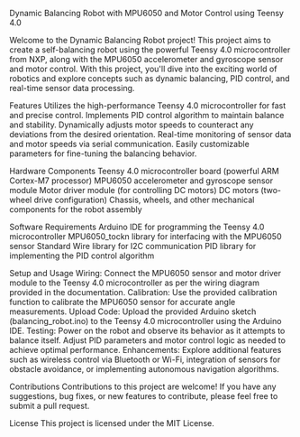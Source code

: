 

Dynamic Balancing Robot with MPU6050 and Motor Control using Teensy 4.0

Welcome to the Dynamic Balancing Robot project! This project aims to create a self-balancing robot using the powerful Teensy 4.0 microcontroller from NXP, 
along with the MPU6050 accelerometer and gyroscope sensor and motor control. With this project, 
you'll dive into the exciting world of robotics and explore concepts such as dynamic balancing, PID control, and real-time sensor data processing.

Features
Utilizes the high-performance Teensy 4.0 microcontroller for fast and precise control.
Implements PID control algorithm to maintain balance and stability.
Dynamically adjusts motor speeds to counteract any deviations from the desired orientation.
Real-time monitoring of sensor data and motor speeds via serial communication.
Easily customizable parameters for fine-tuning the balancing behavior.

Hardware Components
Teensy 4.0 microcontroller board (powerful ARM Cortex-M7 processor)
MPU6050 accelerometer and gyroscope sensor module
Motor driver module (for controlling DC motors)
DC motors (two-wheel drive configuration)
Chassis, wheels, and other mechanical components for the robot assembly

Software Requirements
Arduino IDE for programming the Teensy 4.0 microcontroller
MPU6050_tockn library for interfacing with the MPU6050 sensor
Standard Wire library for I2C communication
PID library for implementing the PID control algorithm

Setup and Usage
Wiring: Connect the MPU6050 sensor and motor driver module to the Teensy 4.0 microcontroller as per the wiring diagram provided in the documentation.
Calibration: Use the provided calibration function to calibrate the MPU6050 sensor for accurate angle measurements.
Upload Code: Upload the provided Arduino sketch (balancing_robot.ino) to the Teensy 4.0 microcontroller using the Arduino IDE.
Testing: Power on the robot and observe its behavior as it attempts to balance itself. Adjust PID parameters and motor control logic as needed to achieve optimal performance.
Enhancements: Explore additional features such as wireless control via Bluetooth or Wi-Fi, integration of sensors for obstacle avoidance, or implementing autonomous navigation algorithms.

Contributions
Contributions to this project are welcome! If you have any suggestions, bug fixes, or new features to contribute, please feel free to submit a pull request.

License
This project is licensed under the MIT License.

